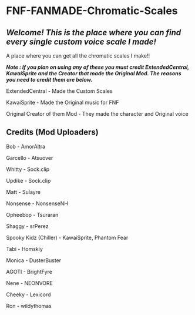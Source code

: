 # FNF-FANMADE-Chromatic-Scales

*Welcome! This is the place where you can find every single custom voice scale I made!*
---------------------------------

A place where you can get all the chromatic scales I make!!


***Note : If you plan on using any of these you must credit ExtendedCentral, KawaiSprite and the Creator that made the Original Mod.
The reasons you need to credit them are below.***


ExtendedCentral - Made the Custom Scales

KawaiSprite - Made the Original music for FNF

Original Creator of them Mod - They made the character and Original voice

Credits (Mod Uploaders)
---------------------
Bob - AmorAltra

Garcello - Atsuover

Whitty - Sock.clip

Updike - Sock.clip

Matt - Sulayre

Nonsense - NonsenseNH

Opheebop - Tsuraran

Shaggy - srPerez

Spooky Kidz (Chiller) - KawaiSprite, Phantom Fear

Tabi - Homskiy

Monica - DusterBuster

AGOTI - BrightFyre

Nene - NEONVORE

Cheeky - Lexicord

Ron - wildythomas
